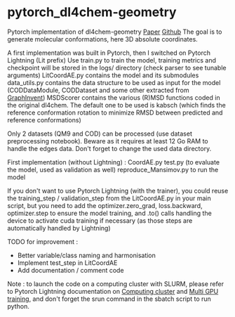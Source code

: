 # pytorch_dl4chem-geometry
Pytorch implementation of dl4chem-geometry [Paper](https://www.nature.com/articles/s41598-019-56773-5) [Github](https://github.com/nyu-dl/dl4chem-geometry)
The goal is to generate molecular conformations, here 3D absolute coordinates.

A first implementation was built in Pytorch, then I switched on Pytorch Lightning (Lit prefix)
Use train.py to train the model, training metrics and checkpoint will be stored in the logs/ directory (check parser to see tunable arguments)
LitCoordAE.py contains the model and its submodules
data_utils.py contains the data structure to be used as input for the model (CODDataModule, CODDataset and some other extracted from [GraphInvent](https://github.com/MolecularAI/GraphINVENT/tree/master/graphinvent))
MSDScorer contains the various (R)MSD functions coded in the original dl4chem. The default one to be used is kabsch (which finds the reference conformation rotation to minimize RMSD between predicted and reference conformations)

Only 2 datasets (QM9 and COD) can be processed (use dataset preprocessing notebook). Beware as it requires at least 12 Go RAM to handle the edges data. Don't forget to change the used data directory.

First implementation (without Lightning) :
CoordAE.py
test.py (to evaluate the model, used as validation as well)
reproduce_Mansimov.py to run the model

If you don't want to use Pytorch Lightning (with the trainer), you could reuse the training_step / validation_step from the LitCoordAE.py in your main script, but you need to add the optimizer.zero_grad, loss.backward, optimizer.step to ensure the model training, and .to() calls handling the device to activate cuda training if necessary (as those steps are automatically handled by Lightning)

TODO for improvement :
- Better variable/class naming and harmonisation
- Implement test_step in LitCoordAE
- Add documentation / comment code

Note : to launch the code on a computing cluster with SLURM, please refer to Pytorch Lightning documentation on [Computing cluster](https://pytorch-lightning.readthedocs.io/en/stable/clouds/slurm.html) and [Multi GPU training](https://pytorch-lightning.readthedocs.io/en/stable/advanced/multi_gpu.html), and don't forget the srun command in the sbatch script to run python.